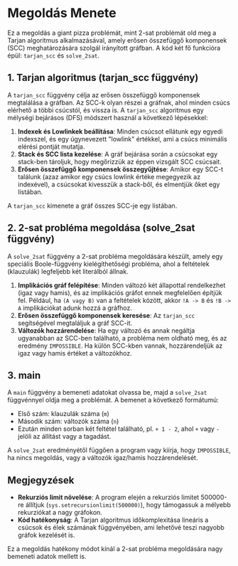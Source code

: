 
# Megoldás Menete

Ez a megoldás a giant pizza problémát, mint 2-sat problémát old meg a Tarjan algoritmus alkalmazásával, amely erősen összefüggő komponensek (SCC) meghatározására szolgál irányított gráfban. A kód két fő funkcióra épül: `tarjan_scc` és `solve_2sat`.

## 1. Tarjan algoritmus (tarjan_scc függvény)

A `tarjan_scc` függvény célja az erősen összefüggő komponensek megtalálása a gráfban. Az SCC-k olyan részei a gráfnak, ahol minden csúcs elérhető a többi csúcstól, és vissza is. A `tarjan_scc` algoritmus egy mélységi bejárásos (DFS) módszert használ a következő lépésekkel:

1. **Indexek és Lowlinkek beállítása**: Minden csúcsot ellátunk egy egyedi indexszel, és egy úgynevezett "lowlink" értékkel, ami a csúcs minimális elérési pontját mutatja.
2. **Stack és SCC lista kezelése**: A gráf bejárása során a csúcsokat egy stack-ben tároljuk, hogy megőrizzük az éppen vizsgált SCC csúcsait.
3. **Erősen összefüggő komponensek összegyűjtése**: Amikor egy SCC-t találunk (azaz amikor egy csúcs lowlink értéke megegyezik az indexével), a csúcsokat kivesszük a stack-ből, és elmentjük őket egy listában.

A `tarjan_scc` kimenete a gráf összes SCC-je egy listában.

## 2. 2-sat probléma megoldása (solve_2sat függvény)

A `solve_2sat` függvény a 2-sat probléma megoldására készült, amely egy speciális Boole-függvény kielégíthetőségi probléma, ahol a feltételek (klauzulák) legfeljebb két literálból állnak.

1. **Implikációs gráf felépítése**: Minden változó két állapottal rendelkezhet (igaz vagy hamis), és az implikációs gráfot ennek megfelelően építjük fel. Például, ha `(A vagy B)` van a feltételek között, akkor `!A -> B` és `!B -> A` implikációkat adunk hozzá a gráfhoz.
2. **Erősen összefüggő komponensek keresése**: Az `tarjan_scc` segítségével megtaláljuk a gráf SCC-it.
3. **Változók hozzárendelése**: Ha egy változó és annak negáltja ugyanabban az SCC-ben található, a probléma nem oldható meg, és az eredmény `IMPOSSIBLE`. Ha külön SCC-kben vannak, hozzárendeljük az igaz vagy hamis értéket a változókhoz.

## 3. main

A `main` függvény a bemeneti adatokat olvassa be, majd a `solve_2sat` függvénnyel oldja meg a problémát. A bemenet a következő formátumú:

- Első szám: klauzulák száma (`m`)
- Második szám: változók száma (`n`)
- Ezután minden sorban két feltétel található, pl. `+ 1 - 2`, ahol `+` vagy `-` jelöli az állítást vagy a tagadást.

A `solve_2sat` eredményétől függően a program vagy kiírja, hogy `IMPOSSIBLE`, ha nincs megoldás, vagy a változók igaz/hamis hozzárendelését.

## Megjegyzések

- **Rekurziós limit növelése**: A program elején a rekurziós limitet 500000-re állítjuk (`sys.setrecursionlimit(500000)`), hogy támogassuk a mélyebb rekurziókat a nagy gráfokon.
- **Kód hatékonyság**: A Tarjan algoritmus időkomplexitása lineáris a csúcsok és élek számának függvényében, ami lehetővé teszi nagyobb gráfok kezelését is.

Ez a megoldás hatékony módot kínál a 2-sat probléma megoldására nagy bemeneti adatok mellett is.
